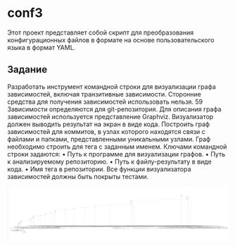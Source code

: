 # conf3
Этот проект представляет собой скрипт для преобразования конфигурационных файлов в формате на основе пользовательского языка в формат YAML.

## Задание 
Разработать инструмент командной строки для визуализации графа 
зависимостей, включая транзитивные зависимости. Сторонние средства для 
получения зависимостей использовать нельзя. 
59 
Зависимости определяются для git-репозитория. Для описания графа 
зависимостей используется представление Graphviz. Визуализатор должен 
выводить результат на экран в виде кода. 
Построить граф зависимостей для коммитов, в узлах которого находятся 
связи с файлами и папками, представленными уникальными узлами. Граф 
необходимо строить для тега с заданным именем. 
Ключами командной строки задаются: 
• Путь к программе для визуализации графов. 
• Путь к анализируемому репозиторию. 
• Путь к файлу-результату в виде кода. 
• Имя тега в репозитории. 
Все функции визуализатора зависимостей должны быть покрыты тестами.



![img.png](img.png)